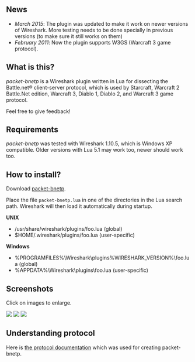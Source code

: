 ## News

* _March 2015_: The plugin was updated to make it work on newer versions of Wireshark. More testing needs to be done specially in previous versions (to make sure it still works on them)
* _February 2011_: Now the plugin supports W3GS (Warcraft 3 game protocol).

## What is this?

_packet-bnetp_ is a Wireshark plugin written in Lua for dissecting the Battle.net® client-server protocol, which is used by Starcraft, Warcraft 2 Battle.Net edition, Warcraft 3, Diablo 1, Diablo 2, and Warcraft 3 game protocol.

Feel free to give feedback!

## Requirements

_packet-bnetp_ was tested with Wireshark 1.10.5, which is Windows XP compatible. Older versions with Lua 5.1 may work too, newer should work too.

## How to install?

Download [packet-bnetp](https://github.com/diegonc/packet-bnetp/releases).

Place the file `packet-bnetp.lua` in one of the directories in the Lua search path. Wireshark will then load it automatically during startup.

**UNIX**

  * /usr/share/wireshark/plugins/foo.lua (global)
  * $HOME/.wireshark/plugins/foo.lua (user-specific)

**Windows**

  * %PROGRAMFILES%\Wireshark\plugins\%WIRESHARK\_VERSION%\foo.lua (global)
  * %APPDATA%\Wireshark\plugins\foo.lua (user-specific)

## Screenshots
Click on images to enlarge.

[![](https://github.com/diegonc/packet-bnetp/blob/legacy/screenshots/thumbs/bnetp_0x0f_channel_flags.jpg)](https://github.com/diegonc/packet-bnetp/blob/legacy/screenshots/bnetp_0x0f_channel_flags.png)
[![](https://github.com/diegonc/packet-bnetp/blob/legacy/screenshots/thumbs/bnetp_0x0f_user_flags.jpg)](https://github.com/diegonc/packet-bnetp/blob/legacy/screenshots/bnetp_0x0f_user_flags.png)
[![](https://github.com/diegonc/packet-bnetp/blob/legacy/screenshots/thumbs/bnetp_0x50.jpg)](https://github.com/diegonc/packet-bnetp/blob/legacy/screenshots/bnetp_0x50.png)

## Understanding protocol
Here is [the protocol documentation](http://bnetdocs.org/) which was used for creating packet-bnetp.
